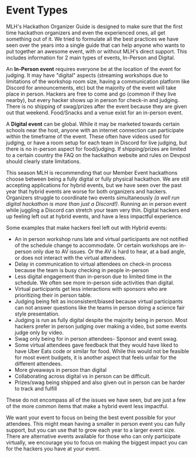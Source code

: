 # Event Types

MLH's Hackathon Organizer Guide is designed to make sure that the first time hackathon organizers and even the experienced ones, all get something out of it. We tried to formulate all the best practices we have seen over the years into a single guide that can help anyone who wants to put together an awesome event, with or without MLH's direct support. This includes information for 2 main types of events, In-Person and Digital.&#x20;

An **In-Person event** requires everyone be at the location of the event for judging. It may have "digital" aspects (streaming workshops due to limitations of the workshop room size, having a communication platform like Discord for announcements, etc) but the majority of the event will take place in person. Hackers are free to come and go (common if they live nearby), but every hacker shows up in person for check-in and judging. There is no shipping of swag/prizes after the event because they are given out that weekend. Food/Snacks and a venue exist for an in-person event.&#x20;

A **Digital event** can be global. While it may be marketed towards certain schools near the host, anyone with an internet connection can participate within the timeframe of the event. These often have videos used for judging, or have a room setup for each team in Discord for live judging, but there is no in-person aspect for food/judging. If shipping/prizes are limited to a certain country the FAQ on the hackathon website and rules on Devpost should clearly state limitations.&#x20;

This season MLH is recommending that our Member Event hackathons choose between being a fully digital or fully physical hackathon. We are still accepting applications for hybrid events, but we have seen over the past year that hybrid events are worse for both organizers and hackers. Organizers struggle to coordinate two events simultaneously _(a well run digital hackathon is more than just a Discord!)_. Running an in person event while juggling a Discord can stretch your team very thin. Digital hackers end up feeling left out at hybrid events, and have a less impactful experience.&#x20;

Some examples that make hackers feel left out with Hybrid events:

* An in person workshop runs late and virtual participants are not notified of the schedule change to accommodate. Or certain workshops are in-person only due to AV issues. Or the AV is hard to hear, at a bad angle, or does not interact with the virtual attendees.&#x20;
* Delay in communication to virtual attendees on check-in process because the team is busy checking in people in-person
* Less digital engagement than in-person due to limited time in the schedule. We often see more in-person side activities than digital.
* Virtual participants get less interactions with sponsors who are prioritizing their in person table.
* Judging being felt as inconsistent/biased because virtual participants can not answer questions like the teams in person doing a science fair style presentation.
* Judging is run as fully digital despite the majority being in person. Most hackers prefer in person judging over making a video, but some events judge only by video.
* Swag only being for in person attendees- Sponsor and event swag.&#x20;
* Some virtual attendees gave feedback that they would have liked to have Uber Eats code or similar for food. While this would not be feasible for most event budgets, it is another aspect that feels unfair for the different attendees.&#x20;
* More giveaways in person than digital
* Collaborating across digital vs in person can be difficult.&#x20;
* Prizes/swag being shipped and also given out in person can be harder to track and fulfill

These do not encompass all of the issues we have seen, but are just a few of the more common items that make a hybrid event less impactful.&#x20;

We want your event to focus on being the best event possible for your attendees. This might mean having a smaller in person event you can fully support, but you can use that to grow each year to a larger event size. There are alternative events available for those who can only participate virtually, we encourage you to focus on making the biggest impact you can for the hackers you have at your event.&#x20;
